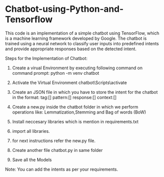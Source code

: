 # Chatbot-using-Python-and-Tensorflow
This code is an implementation of a simple chatbot using TensorFlow, which is a machine learning framework developed by Google. The chatbot is trained using a neural network to classify user inputs into predefined intents and provide appropriate responses based on the detected intent. 

Steps for the Implementation of Chatbot:
1. Create a virual Environment by executing following command on command prompt:
    python -m venv chatbot

2. Activate the Virtual Environment
    chatbot\Scripts\activate

3. Create an JSON file in which you have to store the intent for the chatbot in the format:
		tag:[]
		pattern:[]
		response:[]
		context:[]

4. Create a new.py inside the chatbot folder in which we perform operations like:
   Lemmatization,Stemming and Bag of words (BoW)

5. Install neccesary libraries which is mention in requirements.txt

6. import all libraries. 

7. for next instructions refer the new.py file.

8. Create another file chatbot.py in same folder

9. Save all the Models

Note: You can add the intents as per your requirements.

